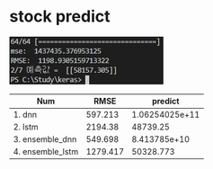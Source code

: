 # stock predict

![predict](./img/predict.png)

| Num | RMSE | predict |
| ------------------- | ------------- | ---------- |
| 1. dnn            | 597.213   | 1.06254025e+11    |
| 2. lstm           | 2194.38      | 48739.25    |
| 3. ensemble_dnn  | 549.698      | 8.413785e+10   |
| 4. ensemble_lstm  | 1279.417       | 50328.773    |

